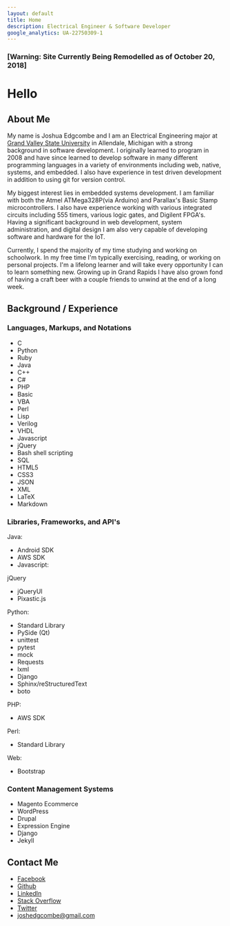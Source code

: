 ```yaml
---
layout: default
title: Home
description: Electrical Engineer & Software Developer
google_analytics: UA-22750309-1
---
```


### [Warning: Site Currently Being Remodelled as of October 20, 2018]

# Hello

## About Me

My name is Joshua Edgcombe and I am an Electrical Engineering major at [Grand Valley State University](http://www.gvsu.edu/) in Allendale, Michigan with a strong background in software development. I originally learned to program in 2008 and have since learned to develop software in many different programming languages in a variety of environments including web, native, systems, and embedded. I also have experience in test driven development in addition to using git for version control.

My biggest interest lies in embedded systems development. I am familiar with both the Atmel ATMega328P(via Arduino) and Parallax's Basic Stamp microcontrollers. I also have experience working with various integrated circuits including 555 timers, various logic gates, and Digilent FPGA's. Having a significant background in web development, system administration, and digital design I am also very capable of developing software and hardware for the IoT.

Currently, I spend the majority of my time studying and working on schoolwork. In my free time I'm typically exercising, reading, or working on personal projects. I'm a lifelong learner and will take every opportunity I can to learn something new. Growing up in Grand Rapids I have also grown fond of having a craft beer with a couple friends to unwind at the end of a long week.

## Background / Experience

### Languages, Markups, and Notations

- C
- Python
- Ruby
- Java
- C++
- C#
- PHP
- Basic
- VBA
- Perl
- Lisp
- Verilog
- VHDL
- Javascript
- jQuery
- Bash shell scripting
- SQL
- HTML5
- CSS3
- JSON
- XML
- LaTeX
- Markdown

### Libraries, Frameworks, and API's

Java:
- Android SDK
- AWS SDK
- Javascript:

jQuery
- jQueryUI
- Pixastic.js

Python:
- Standard Library
- PySide (Qt)
- unittest
- pytest
- mock
- Requests
- lxml
- Django
- Sphinx/reStructuredText
- boto

PHP:
- AWS SDK

Perl:
- Standard Library

Web:
- Bootstrap

### Content Management Systems
- Magento Ecommerce
- WordPress
- Drupal
- Expression Engine
- Django
- Jekyll

## Contact Me
- [Facebook](https://www.facebook.com/josh.edgcombe)
- [Github](https://github.com/midimaster21b)
- [LinkedIn](https://www.linkedin.com/in/joshuaedgcombe)
- [Stack Overflow](https://careers.stackoverflow.com/joshuaedgcombe)
- [Twitter](https://twitter.com/midimaster21b)
- <joshedgcombe@gmail.com>

